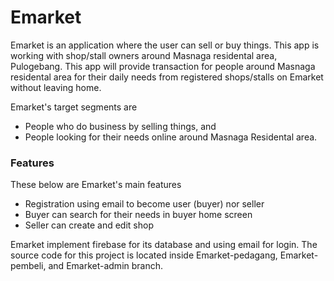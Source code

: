 # Emarket

Emarket is an application where the user can sell or buy things. This app is working with shop/stall owners around Masnaga residental area, Pulogebang. This app will provide transaction for people around Masnaga residental area for their daily needs from registered shops/stalls on Emarket without leaving home. 

Emarket's target segments are
- People who do business by selling things, and
- People looking for their needs online around Masnaga Residental area.

### Features
These below are Emarket's main features
- Registration using email to become user (buyer) nor seller
- Buyer can search for their needs in buyer home screen
- Seller can create and edit shop

Emarket implement firebase for its database and using email for login. The source code for this project is located inside Emarket-pedagang, Emarket-pembeli, and Emarket-admin branch.

